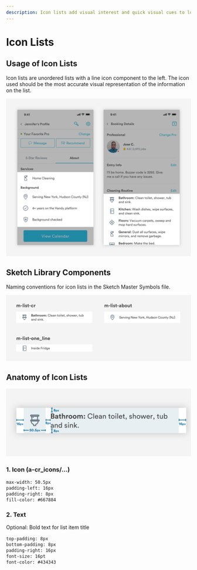 ```yaml
---
description: Icon lists add visual interest and quick visual cues to longer lists of text.
---
```


# Icon Lists

## Usage of Icon Lists

Icon lists are unordered lists with a line icon component to the left. The icon used should be the most accurate visual representation of the information on the list. 

![](../.gitbook/assets/icon-list-overview.png)

## Sketch Library Components

Naming conventions for icon lists in the Sketch Master Symbols file.

![](../.gitbook/assets/sketch-list-icons.png)

## Anatomy of Icon Lists

![](../.gitbook/assets/m-list-cr.png)

### 1. Icon \(a-cr\_icons/...\)

```text
max-width: 50.5px
padding-left: 16px
padding-right: 8px
fill-color: #667884
```

### 2. Text

Optional: Bold text for list item title

```text
top-padding: 8px
bottom-padding: 8px
padding-right: 16px
font-size: 16pt
font-color: #434343
```



